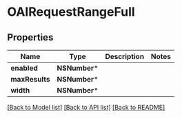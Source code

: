 # OAIRequestRangeFull

## Properties
Name | Type | Description | Notes
------------ | ------------- | ------------- | -------------
**enabled** | **NSNumber*** |  | 
**maxResults** | **NSNumber*** |  | 
**width** | **NSNumber*** |  | 

[[Back to Model list]](../README.md#documentation-for-models) [[Back to API list]](../README.md#documentation-for-api-endpoints) [[Back to README]](../README.md)


